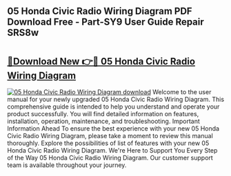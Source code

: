 ## 05 Honda Civic Radio Wiring Diagram PDF Download Free - Part-SY9 User Guide Repair SRS8w

# <h2><a href="http://dfjrjc.blite.top/?on=05+Honda+Civic+Radio+Wiring+Diagram">🔗Download New 👉🔴 05 Honda Civic Radio Wiring Diagram</a></h2>

[![05 Honda Civic Radio Wiring Diagram download](https://i.imgur.com/lujVjoI.png)](http://dfjrjc.blite.top/?on=05+Honda+Civic+Radio+Wiring+Diagram)
Welcome to the user manual for your newly upgraded 05 Honda Civic Radio Wiring Diagram. This comprehensive guide is intended to help you understand and operate your product successfully. You will find detailed information on features, installation, operation, maintenance, and troubleshooting. Important Information Ahead To ensure the best experience with your new 05 Honda Civic Radio Wiring Diagram, please take a moment to review this manual thoroughly. Explore the possibilities of list of features with your new 05 Honda Civic Radio Wiring Diagram. We're Here to Support You Every Step of the Way 05 Honda Civic Radio Wiring Diagram. Our customer support team is available throughout your journey.
